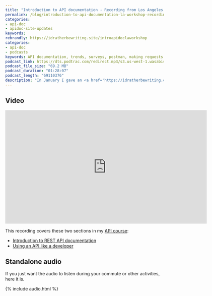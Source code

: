 ```yaml
---
title: "Introduction to API documentation - Recording from Los Angeles API documentation workshop"
permalink: /blog/introduction-to-api-documentation-la-workshop-recording/
categories:
- api-doc
- apidoc-site-updates
keywords:
rebrandly: https://idratherbewriting.site/introapidoclaworkshop
categories:
- api-doc
- podcasts
keywords: API documentation, trends, surveys, postman, making requests
podcast_link: https://dts.podtrac.com/redirect.mp3/s3.us-west-1.wasabisys.com/idbwmedia.com/podcasts/la_workshop_intro_section.mp3
podcast_file_size: "69.2 MB"
podcast_duration: "01:28:07"
podcast_length: "69110376"
description: "In January I gave an <a href='https://idratherbewriting.com/blog/upcoming-api-documentation-workshop-los-angeles-jan-23/'>API documentation workshop in Los Angeles</a>, and I recorded the first section of the workshop. This section provides an introduction to APIs, including an overview of APIs, the API doc market, info about API popularity, how to submit requests through Postman, and other trends. The recording is available as both a video/audio or standalone audio."
---
```


## Video

<iframe width="640" height="360" src="https://www.youtube.com/embed/Ew3_sdRcEA0" frameborder="0" allow="accelerometer; autoplay; encrypted-media; gyroscope; picture-in-picture" allowfullscreen></iframe>

This recording covers these two sections in my [API course](/learnapidoc/):

* [Introduction to REST API documentation](/learnapidoc/docapis_intro_to_rest_api_doc.html)
* [Using an API like a developer](/learnapidoc/likeadeveloper.html)

## Standalone audio

If you just want the audio to listen during your commute or other activities, here it is.

{% include audio.html %}
